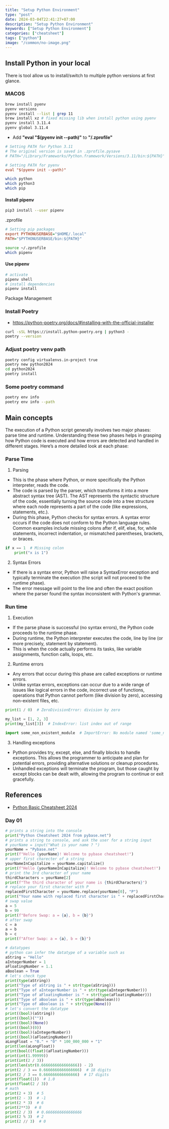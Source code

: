 ```yaml
---
title: "Setup Python Environment"
type: "post"
date: 2024-03-04T22:41:27+07:00
description: "Setup Python Environment"
keywords: ["Setup Python Environment"]
categories: ["cheatsheet"]
tags: ["python"]
image: "/common/no-image.png"
---
```


## Install Python in your local

There is tool allow us to install/switch to multiple python versions at first glance.

### MACOS

```sh
brew install pyenv
pyenv versions
pyenv install --list | grep 11
brew install xz # fixed missing lib when install python using pyenv
pyenv install 3.11.4
pyenv global 3.11.4
```

- Add **"eval "$(pyenv init --path)"** to **"/.zprofile"**

```cnf
# Setting PATH for Python 3.11
# The original version is saved in .zprofile.pysave
# PATH="/Library/Frameworks/Python.framework/Versions/3.11/bin:${PATH}"

# Setting PATH for pyenv
eval "$(pyenv init --path)"
```

```sh
which python
which python3
which pip
```

#### Install pipenv

```sh
pip3 install --user pipenv
```

.zprofile

```cfg
# Setting pip packages
export PYTHONUSERBASE="$HOME/.local"
PATH="$PYTHONUSERBASE/bin:${PATH}"
```

```sh
source ~/.zprofile
which pipenv
```

#### Use pipenv

```sh
# activate
pipenv shell
# install dependencies
pipenv install
```

Package Management

### Install Poetry

- https://python-poetry.org/docs/#installing-with-the-official-installer

```sh
curl -sSL https://install.python-poetry.org | python3 -
poetry --version
```

### Adjust poetry venv path

```sh
poetry config virtualenvs.in-project true
poetry new python2024
cd python2024
poetry install
```

### Some poetry command

```sh
poetry env info
poetry env info --path
```

## Main concepts

The execution of a Python script generally involves two major phases: parse time and runtime. Understanding these two phases helps in grasping how Python code is executed and how errors are detected and handled in different stages. Here’s a more detailed look at each phase:

### Parse Time

1. Parsing

- This is the phase where Python, or more specifically the Python interpreter, reads the code.
- The code is parsed by the parser, which transforms it into a more abstract syntax tree (AST). The AST represents the syntactic structure of the code, essentially turning the source code into a tree structure where each node represents a part of the code (like expressions, statements, etc.).
- During this phase, Python checks for syntax errors. A syntax error occurs if the code does not conform to the Python language rules. Common examples include missing colons after if, elif, else, for, while statements, incorrect indentation, or mismatched parentheses, brackets, or braces.

```python
if x == 1  # Missing colon
    print("x is 1")
```

2. Syntax Errors

- If there is a syntax error, Python will raise a SyntaxError exception and typically terminate the execution (the script will not proceed to the runtime phase).
- The error message will point to the line and often the exact position where the parser found the syntax inconsistent with Python's grammar.

### Run time

1. Execution

- If the parse phase is successful (no syntax errors), the Python code proceeds to the runtime phase.
- During runtime, the Python interpreter executes the code, line by line (or more precisely, statement by statement).
- This is when the code actually performs its tasks, like variable assignments, function calls, loops, etc.

2. Runtime errors

- Any errors that occur during this phase are called exceptions or runtime errors.
- Unlike syntax errors, exceptions can occur due to a wide range of issues like logical errors in the code, incorrect use of functions, operations that Python cannot perform (like division by zero), accessing non-existent files, etc.

```python
print(1 / 0)  # ZeroDivisionError: division by zero

my_list = [1, 2, 3]
print(my_list[3])  # IndexError: list index out of range

import some_non_existent_module  # ImportError: No module named 'some_non_existent_module'
```

3. Handling exceptions

- Python provides try, except, else, and finally blocks to handle exceptions. This allows the programmer to anticipate and plan for potential errors, providing alternative solutions or cleanup procedures.
- Unhandled exceptions will terminate the program, but those caught by except blocks can be dealt with, allowing the program to continue or exit gracefully.

## References

- [Python Basic Cheatsheet 2024](https://replit.com/@pybase/Python-Cheatsheet#main.py)

### Day 01

```python
# prints a string into the console
print("Python Cheatsheet 2024 from pybase.net")
# prints a string to console, and ask the user for a string input
# yourName = input("What is your name ? ")
yourName = "Pybase.net"
print(f"Hello {yourName}! Welcome to pybase cheatsheet!")
# upper first charecter of a string
yourNameInCapitalize = yourName.capitalize()
print(f"Hello {yourNameInCapitalize}! Welcome to pybase cheatsheet!")
# print the 3rd character of your name
thirdCharacters = yourName[2]
print(f"The third character of your name is {thirdCharacters}")
# replace your first character with P
replacedFirstCharacter = yourName.replace(yourName[0], "P")
print("Your name with replaced first character is " + replacedFirstCharacter)
# swap value
a = 5
b = 99
print(f"Before Swap: a = {a}, b = {b}")
# after swap
c = a
a = b
b = c
print(f"After Swap: a = {a}, b = {b}")

# datatypes
# python can infer the datatype of a variable such as
aString = "Hello"
aIntegerNumber = 1
aFloatingNumber = 1.1
aBoolean = True
# let's check type
print(type(aString))
print("Type of aString is " + str(type(aString)))
print("Type of aIntegerNumber is " + str(type(aIntegerNumber)))
print("Type of aFloatingNumber is " + str(type(aFloatingNumber)))
print("Type of aBoolean is " + str(type(aBoolean)))
print("Type of aBoolean is " + str(type(None)))
# let's convert the datatype
print((bool)(aString))
print((bool)(""))
print((bool)(None))
print((bool)(0))
print((bool)(aIntegerNumber))
print((bool)(aFloatingNumber))
aLongFloat = "0." + "0" * 100_000_000 + "1"
print(len(aLongFloat))
print(bool((float)(aFloatingNumber)))
print(int(1.99999))
print(int(2 / 3))
print(len(str(0.6666666666666666)) - 2)
print(2 / 3 == 0.6666666666666666)  # 18 digits
print(2 / 3 == 0.666666666666666)  # 17 digits
print(float(1))  # 1.0
print(float(2 / 3))
# math
print(2 + 3)  # 5
print(2 - 3)  # -1
print(2 * 3)  # 6
print(2**3)  # 8
print(2 / 3)  # 0.6666666666666666
print(2 % 3)  # 2
print(2 // 3)  # 0
```
